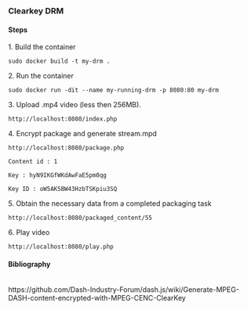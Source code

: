 <h3>Clearkey DRM</h3>
<h4>Steps</h4>
1. Build the container<br />
<pre><code>sudo docker build -t my-drm .</code></pre>
2. Run the container<br />
<pre><code>sudo docker run -dit --name my-running-drm -p 8080:80 my-drm</code></pre>
3. Upload .mp4 video (less then 256MB).<br />
<pre><code>http://localhost:8080/index.php</code></pre>
4. Encrypt package and generate stream.mpd<br />
<pre><code>http://localhost:8080/package.php<br />
Content id : 1<br />
Key : hyN9IKGfWKdAwFaE5pm0qg<br />
Key ID : oW5AK5BW43HzbTSKpiu3SQ</code></pre>
5. Obtain the necessary data from a completed packaging task<br />
<pre><code>http://localhost:8080/packaged_content/55</code></pre>
6. Play video<br />
<pre><code>http://localhost:8080/play.php</code></pre>
<h4>Bibliography</h4><br />
https://github.com/Dash-Industry-Forum/dash.js/wiki/Generate-MPEG-DASH-content-encrypted-with-MPEG-CENC-ClearKey
